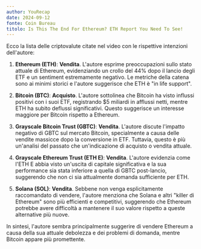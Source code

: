 ```yaml
---
author: YouRecap
date: 2024-09-12
fonte: Coin Bureau
titolo: Is This The End For Ethereum? ETH Report You Need To See!
---
```


Ecco la lista delle criptovalute citate nel video con le rispettive intenzioni dell'autore:

1. **Ethereum (ETH)**: **Vendita**. L'autore esprime preoccupazioni sullo stato attuale di Ethereum, evidenziando un crollo del 44% dopo il lancio degli ETF e un sentiment estremamente negativo. Le metriche della catena sono ai minimi storici e l'autore suggerisce che ETH è "in life support". 

2. **Bitcoin (BTC)**: **Acquisto**. L'autore sottolinea che Bitcoin ha visto influssi positivi con i suoi ETF, registrando $5 miliardi in afflussi netti, mentre ETH ha subito deflussi significativi. Questo suggerisce un interesse maggiore per Bitcoin rispetto a Ethereum.

3. **Grayscale Bitcoin Trust (GBTC)**: **Vendita**. L'autore discute l'impatto negativo di GBTC sul mercato Bitcoin, specialmente a causa delle vendite massicce dopo la conversione in ETF. Tuttavia, questo è più un'analisi del passato che un'indicazione di acquisto o vendita attuale.

4. **Grayscale Ethereum Trust (ETH E)**: **Vendita**. L'autore evidenzia come l'ETH E abbia visto un'uscita di capitale significativa e la sua performance sia stata inferiore a quella di GBTC post-lancio, suggerendo che non ci sia attualmente domanda sufficiente per ETH.

5. **Solana (SOL)**: **Vendita**. Sebbene non venga esplicitamente raccomandato di vendere, l'autore menziona che Solana e altri "killer di Ethereum" sono più efficienti e competitivi, suggerendo che Ethereum potrebbe avere difficoltà a mantenere il suo valore rispetto a queste alternative più nuove.

In sintesi, l'autore sembra principalmente suggerire di vendere Ethereum a causa della sua attuale debolezza e dei problemi di domanda, mentre Bitcoin appare più promettente.

